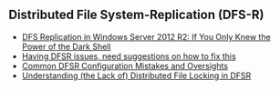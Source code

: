 ## Distributed File System-Replication (DFS-R)
- [DFS Replication in Windows Server 2012 R2: If You Only Knew the Power of the Dark Shell](https://blogs.technet.microsoft.com/filecab/2013/08/20/dfs-replication-in-windows-server-2012-r2-if-you-only-knew-the-power-of-the-dark-shell/)
- [Having DFSR issues, need suggestions on how to fix this](https://www.reddit.com/r/sysadmin/comments/7we7hs/having_dfsr_issues_need_suggestions_on_how_to_fix/)
- [Common DFSR Configuration Mistakes and Oversights](https://blogs.technet.microsoft.com/askds/2010/11/01/common-dfsr-configuration-mistakes-and-oversights/)
- [Understanding (the Lack of) Distributed File Locking in DFSR](https://blogs.technet.microsoft.com/askds/2009/02/20/understanding-the-lack-of-distributed-file-locking-in-dfsr/)
